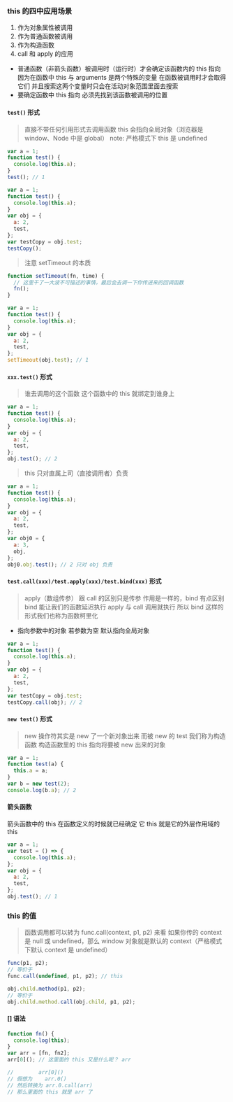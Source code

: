 ### this 的四中应用场景

1. 作为对象属性被调用
2. 作为普通函数被调用
3. 作为构造函数
4. call 和 apply 的应用

- 普通函数（非箭头函数）被调用时（运行时）才会确定该函数内的 this 指向 因为在函数中 this 与 arguments 是两个特殊的变量
  在函数被调用时才会取得它们 并且搜索这两个变量时只会在活动对象范围里面去搜索
- 要确定函数中 this 指向 必须先找到该函数被调用的位置

#### `test()` 形式

> 直接不带任何引用形式去调用函数 this 会指向全局对象（浏览器是 window、Node 中是 global） note: 严格模式下 this 是 undefined

```js
var a = 1;
function test() {
  console.log(this.a);
}
test(); // 1
```

```js
var a = 1;
function test() {
  console.log(this.a);
}
var obj = {
  a: 2,
  test,
};
var testCopy = obj.test;
testCopy();
```

> 注意 setTimeout 的本质

```js
function setTimeout(fn, time) {
  // 这里干了一大波不可描述的事情，最后会去调一下你传进来的回调函数
  fn();
}

var a = 1;
function test() {
  console.log(this.a);
}
var obj = {
  a: 2,
  test,
};
setTimeout(obj.test); // 1
```

#### `xxx.test()` 形式

> 谁去调用的这个函数 这个函数中的 this 就绑定到谁身上

```js
var a = 1;
function test() {
  console.log(this.a);
}
var obj = {
  a: 2,
  test,
};
obj.test(); // 2
```

> this 只对直属上司（直接调用者）负责

```js
var a = 1;
function test() {
  console.log(this.a);
}
var obj = {
  a: 2,
  test,
};
var obj0 = {
  a: 3,
  obj,
};
obj0.obj.test(); // 2 只对 obj 负责
```

#### `test.call(xxx)/test.apply(xxx)/test.bind(xxx)` 形式

> apply（数组传参） 跟 call 的区别只是传参 作用是一样的，bind 有点区别 bind 能让我们的函数延迟执行 apply 与 call 调用就执行 所以 bind 这样的形式我们也称为函数柯里化

- 指向参数中的对象 若参数为空 默认指向全局对象

```js
var a = 1;
function test() {
  console.log(this.a);
}
var obj = {
  a: 2,
  test,
};
var testCopy = obj.test;
testCopy.call(obj); // 2
```

#### `new test()` 形式

> new 操作符其实是 new 了一个新对象出来 而被 new 的 test 我们称为构造函数 构造函数里的 this 指向将要被 new 出来的对象

```js
var a = 1;
function test(a) {
  this.a = a;
}
var b = new test(2);
console.log(b.a); // 2
```

#### 箭头函数

箭头函数中的 this 在函数定义的时候就已经确定 它 this 就是它的外层作用域的 this

```js
var a = 1;
var test = () => {
  console.log(this.a);
};
var obj = {
  a: 2,
  test,
};
obj.test(); // 1
```

### this 的值

> 函数调用都可以转为 func.call(context, p1, p2) 来看 如果你传的 context 是 null 或 undefined，那么 window 对象就是默认的 context（严格模式下默认 context 是 undefined）

```js
func(p1, p2);
// 等价于
func.call(undefined, p1, p2); // this

obj.child.method(p1, p2);
// 等价于
obj.child.method.call(obj.child, p1, p2);
```

#### [] 语法

```js
function fn() {
  console.log(this);
}
var arr = [fn, fn2];
arr[0](); // 这里面的 this 又是什么呢？ arr

//        arr[0]()
// 假想为    arr.0()
// 然后转换为 arr.0.call(arr)
// 那么里面的 this 就是 arr 了
```
